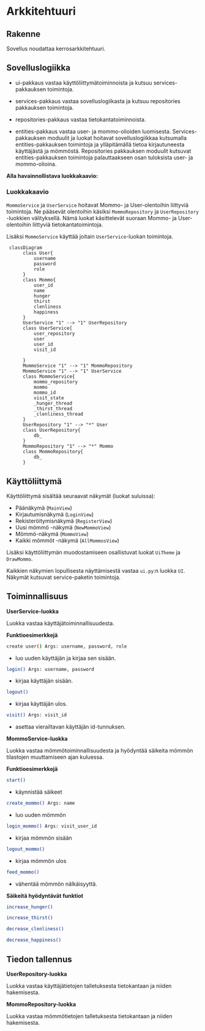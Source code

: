 # Arkkitehtuuri

## Rakenne

Sovellus noudattaa kerrosarkkitehtuuri.

## Sovelluslogiikka
- ui-pakkaus vastaa käyttöliittymätoiminnoista ja kutsuu services-pakkauksen toimintoja.
- services-pakkaus vastaa sovelluslogiikasta ja kutsuu repositories pakkauksen toimintoja.
- repositories-pakkaus vastaa tietokantatoiminnoista.

- entities-pakkaus vastaa user- ja mommo-olioiden luomisesta. Services-pakkauksen moduulit ja luokat
hoitavat sovelluslogiikkaa kutsumalla entities-pakkauksen toimintoja ja ylläpitämällä tietoa kirjautuneesta
käyttäjästä ja mömmöstä. Repositories pakkauksen moduulit kutsuvat entities-pakkauksen toimintoja palauttaakseen osan tuloksista user- ja mommo-olioina.

**Alla havainnollistava luokkakaavio:**

### Luokkakaavio

`MommoService` ja `UserService` hoitavat Mommo- ja User-olentoihin liittyviä toimintoja. Ne pääsevät olentoihin käsiksi `MommoRepository` ja `UserRepository` -luokkien välityksellä. Nämä luokat käsittelevät suoraan Mommo- ja User-olentoihin liittyviä tietokantatoimintoja.

Lisäksi `MommoService` käyttää joitain `UserService`-luokan toimintoja.

```mermaid
 classDiagram
      class User{
          username
          password
          role
      }
      class Mommo{
          user_id
          name
          hunger
          thirst
          clenliness
          happiness
      }
      UserService "1" --> "1" UserRepository
      class UserService{
          user_repository
          user
          user_id
          visit_id
          
      }
      MommoService "1" --> "1" MommoRepository
      MommoService "1" --> "1" UserService
      class MommoService{
          mommo_repository
          mommo
          mommo_id
          visit_state
          _hunger_thread
          _thirst_thread
          _clenliness_thread          
      }
      UserRepository "1" --> "*" User
      class UserRepository{
          db_
      }
      MommoRepository "1" --> "*" Mommo
      class MommoRepository{
          db_
      }
```

## Käyttöliittymä

Käyttöliittymä sisältää seuraavat näkymät (luokat suluissa):
- Päänäkymä (`MainView`)
- Kirjautumisnäkymä (`LoginView`)
- Rekisteröitymisnäkymä (`RegisterView`)
- Uusi mömmö -näkymä (`NewMommoView`)
- Mömmö-näkymä (`MommoView`)
- Kaikki mömmöt -näkymä (`AllMommosView`)

Lisäksi käyttöliittymän muodostamiseen osallistuvat luokat `UiTheme` ja `DrawMommo`.

Kaikkien näkymien lopullisesta näyttämisestä vastaa `ui.py`:n luokka `UI`. Näkymät kutsuvat service-paketin toimintoja.

## Toiminnallisuus

**UserService-luokka**

Luokka vastaa käyttäjätoiminnallisuudesta.

**Funktioesimerkkejä**

```bash
create user() Args: username, password, role
```
- luo uuden käyttäjän ja kirjaa sen sisään.

```bash
login() Args: username, password
```
- kirjaa käyttäjän sisään.
```bash
logout()
```
- kirjaa käyttäjän ulos.
```bash
visit() Args: visit_id
```
- asettaa vierailtavan käyttäjän id-tunnuksen.

**MommoService-luokka**

Luokka vastaa mömmötoiminnallisuudesta ja hyödyntää säikeita
mömmön tilastojen muuttamiseen ajan kuluessa.

**Funktioesimerkkejä**

```bash
start()
```
- käynnistää säikeet

```bash
create_mommo() Args: name
```
- luo uuden mömmön
```bash
login_mommo() Args: visit_user_id
```
- kirjaa mömmön sisään
```bash
logout_mommo()
```
- kirjaa mömmön ulos
```bash
feed_mommo()
```
- vähentää mömmön nälkäisyyttä.


**Säikeitä hyödyntävät funktiot**
```bash
increase_hunger()
```
```bash
increase_thirst()
```
```bash
decrease_clenliness()
```
```bash
decrease_happiness()
```

## Tiedon tallennus

**UserRepository-luokka**

Luokka vastaa käyttäjätietojen talletuksesta tietokantaan ja niiden hakemisesta.

**MommoRepository-luokka**

Luokka vastaa mömmötietojen talletuksesta tietokantaan ja niiden hakemisesta.
